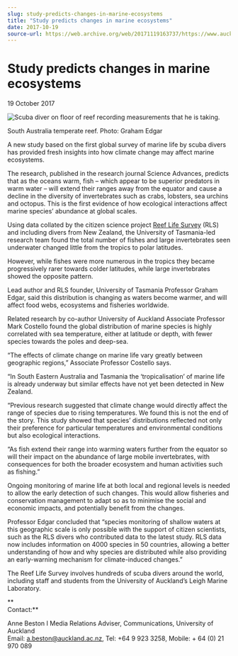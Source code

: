 ```yaml
---
slug: study-predicts-changes-in-marine-ecosystems
title: "Study predicts changes in marine ecosystems"
date: 2017-10-19
source-url: https://web.archive.org/web/20171119163737/https://www.auckland.ac.nz/en/about/news-events-and-notices/news/news-2017/10/study-predicts-changes-in-marine-ecosystems.html
---
```

Study predicts changes in marine ecosystems
===========================================

19 October 2017

![Scuba diver on floor of reef recording measurements that he is taking.](https://www.auckland.ac.nz/en/about/news-events-and-notices/news/news-2017/10/study-predicts-changes-in-marine-ecosystems/_jcr_content/par/textimage/image.img.jpg/1508359978592.jpg "Reef Life Survey diver in South Australian temperate reef")

South Australia temperate reef. Photo: Graham Edgar

A new study based on the first global survey of marine life by scuba divers has provided fresh insights into how climate change may affect marine ecosystems.

The research, published in the research journal Science Advances, predicts that as the oceans warm, fish – which appear to be superior predators in warm water – will extend their ranges away from the equator and cause a decline in the diversity of invertebrates such as crabs, lobsters, sea urchins and octopus. This is the first evidence of how ecological interactions affect marine species’ abundance at global scales.

Using data collated by the citizen science project [Reef Life Survey](https://reeflifesurvey.com/) (RLS) and including divers from New Zealand, the University of Tasmania-led research team found the total number of fishes and large invertebrates seen underwater changed little from the tropics to polar latitudes.

However, while fishes were more numerous in the tropics they became progressively rarer towards colder latitudes, while large invertebrates showed the opposite pattern.

Lead author and RLS founder, University of Tasmania Professor Graham Edgar, said this distribution is changing as waters become warmer, and will affect food webs, ecosystems and fisheries worldwide.

Related research by co-author University of Auckland Associate Professor Mark Costello found the global distribution of marine species is highly correlated with sea temperature, either at latitude or depth, with fewer species towards the poles and deep-sea.

“The effects of climate change on marine life vary greatly between geographic regions,” Associate Professor Costello says.

“In South Eastern Australia and Tasmania the ‘tropicalisation’ of marine life is already underway but similar effects have not yet been detected in New Zealand.

“Previous research suggested that climate change would directly affect the range of species due to rising temperatures. We found this is not the end of the story. This study showed that species’ distributions reflected not only their preference for particular temperatures and environmental conditions but also ecological interactions.

“As fish extend their range into warming waters further from the equator so will their impact on the abundance of large mobile invertebrates, with consequences for both the broader ecosystem and human activities such as fishing.”

Ongoing monitoring of marine life at both local and regional levels is needed to allow the early detection of such changes. This would allow fisheries and conservation management to adapt so as to minimise the social and economic impacts, and potentially benefit from the changes.

Professor Edgar concluded that “species monitoring of shallow waters at this geographic scale is only possible with the support of citizen scientists, such as the RLS divers who contributed data to the latest study. RLS data now includes information on 4000 species in 50 countries, allowing a better understanding of how and why species are distributed while also providing an early-warning mechanism for climate-induced changes.”

The Reef Life Survey involves hundreds of scuba divers around the world, including staff and students from the University of Auckland’s Leigh Marine Laboratory.

**  
Contact:**

Anne Beston I Media Relations Adviser, Communications, University of Auckland  
Email: a.beston@auckland.ac.nz, Tel: +64 9 923 3258, Mobile: + 64 (0) 21 970 089